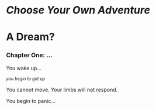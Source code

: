 ***Choose Your Own Adventure***
==============
# A Dream?
### Chapter One: ...

You wake up...

<sup>*you begin to get up*</sup>

You cannot move. Your limbs will not respond.

You begin to panic...

